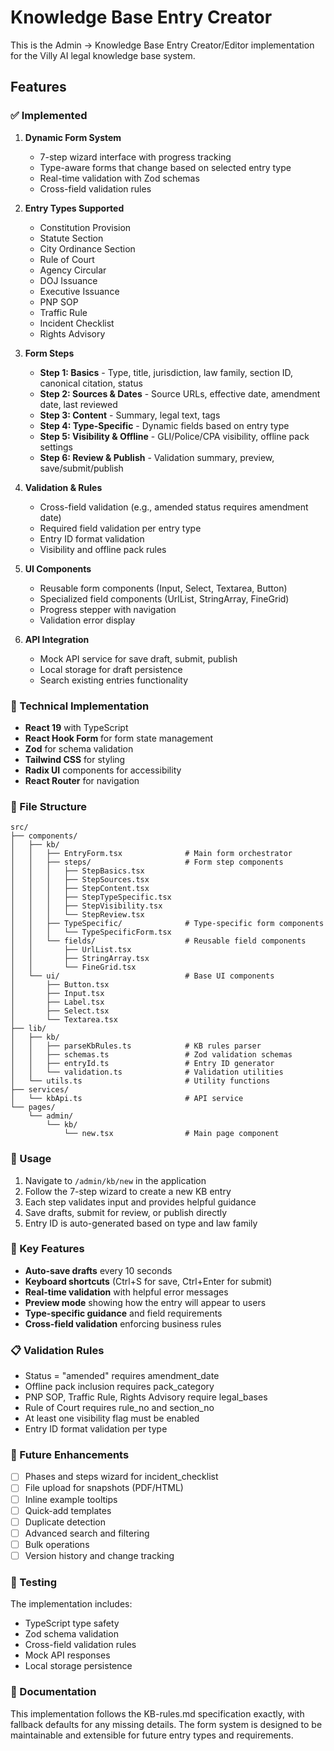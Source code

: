# Knowledge Base Entry Creator

This is the Admin → Knowledge Base Entry Creator/Editor implementation for the Villy AI legal knowledge base system.

## Features

### ✅ Implemented

1. **Dynamic Form System**
   - 7-step wizard interface with progress tracking
   - Type-aware forms that change based on selected entry type
   - Real-time validation with Zod schemas
   - Cross-field validation rules

2. **Entry Types Supported**
   - Constitution Provision
   - Statute Section
   - City Ordinance Section
   - Rule of Court
   - Agency Circular
   - DOJ Issuance
   - Executive Issuance
   - PNP SOP
   - Traffic Rule
   - Incident Checklist
   - Rights Advisory

3. **Form Steps**
   - **Step 1: Basics** - Type, title, jurisdiction, law family, section ID, canonical citation, status
   - **Step 2: Sources & Dates** - Source URLs, effective date, amendment date, last reviewed
   - **Step 3: Content** - Summary, legal text, tags
   - **Step 4: Type-Specific** - Dynamic fields based on entry type
   - **Step 5: Visibility & Offline** - GLI/Police/CPA visibility, offline pack settings
   - **Step 6: Review & Publish** - Validation summary, preview, save/submit/publish

4. **Validation & Rules**
   - Cross-field validation (e.g., amended status requires amendment date)
   - Required field validation per entry type
   - Entry ID format validation
   - Visibility and offline pack rules

5. **UI Components**
   - Reusable form components (Input, Select, Textarea, Button)
   - Specialized field components (UrlList, StringArray, FineGrid)
   - Progress stepper with navigation
   - Validation error display

6. **API Integration**
   - Mock API service for save draft, submit, publish
   - Local storage for draft persistence
   - Search existing entries functionality

### 🔧 Technical Implementation

- **React 19** with TypeScript
- **React Hook Form** for form state management
- **Zod** for schema validation
- **Tailwind CSS** for styling
- **Radix UI** components for accessibility
- **React Router** for navigation

### 📁 File Structure

```
src/
├── components/
│   ├── kb/
│   │   ├── EntryForm.tsx              # Main form orchestrator
│   │   ├── steps/                     # Form step components
│   │   │   ├── StepBasics.tsx
│   │   │   ├── StepSources.tsx
│   │   │   ├── StepContent.tsx
│   │   │   ├── StepTypeSpecific.tsx
│   │   │   ├── StepVisibility.tsx
│   │   │   └── StepReview.tsx
│   │   ├── TypeSpecific/              # Type-specific form components
│   │   │   └── TypeSpecificForm.tsx
│   │   └── fields/                    # Reusable field components
│   │       ├── UrlList.tsx
│   │       ├── StringArray.tsx
│   │       └── FineGrid.tsx
│   └── ui/                            # Base UI components
│       ├── Button.tsx
│       ├── Input.tsx
│       ├── Label.tsx
│       ├── Select.tsx
│       └── Textarea.tsx
├── lib/
│   ├── kb/
│   │   ├── parseKbRules.ts            # KB rules parser
│   │   ├── schemas.ts                 # Zod validation schemas
│   │   ├── entryId.ts                 # Entry ID generator
│   │   └── validation.ts              # Validation utilities
│   └── utils.ts                       # Utility functions
├── services/
│   └── kbApi.ts                       # API service
└── pages/
    └── admin/
        └── kb/
            └── new.tsx                # Main page component
```

### 🚀 Usage

1. Navigate to `/admin/kb/new` in the application
2. Follow the 7-step wizard to create a new KB entry
3. Each step validates input and provides helpful guidance
4. Save drafts, submit for review, or publish directly
5. Entry ID is auto-generated based on type and law family

### 🎯 Key Features

- **Auto-save drafts** every 10 seconds
- **Keyboard shortcuts** (Ctrl+S for save, Ctrl+Enter for submit)
- **Real-time validation** with helpful error messages
- **Preview mode** showing how the entry will appear to users
- **Type-specific guidance** and field requirements
- **Cross-field validation** enforcing business rules

### 📋 Validation Rules

- Status = "amended" requires amendment_date
- Offline pack inclusion requires pack_category
- PNP SOP, Traffic Rule, Rights Advisory require legal_bases
- Rule of Court requires rule_no and section_no
- At least one visibility flag must be enabled
- Entry ID format validation per type

### 🔄 Future Enhancements

- [ ] Phases and steps wizard for incident_checklist
- [ ] File upload for snapshots (PDF/HTML)
- [ ] Inline example tooltips
- [ ] Quick-add templates
- [ ] Duplicate detection
- [ ] Advanced search and filtering
- [ ] Bulk operations
- [ ] Version history and change tracking

### 🧪 Testing

The implementation includes:
- TypeScript type safety
- Zod schema validation
- Cross-field validation rules
- Mock API responses
- Local storage persistence

### 📖 Documentation

This implementation follows the KB-rules.md specification exactly, with fallback defaults for any missing details. The form system is designed to be maintainable and extensible for future entry types and requirements.

